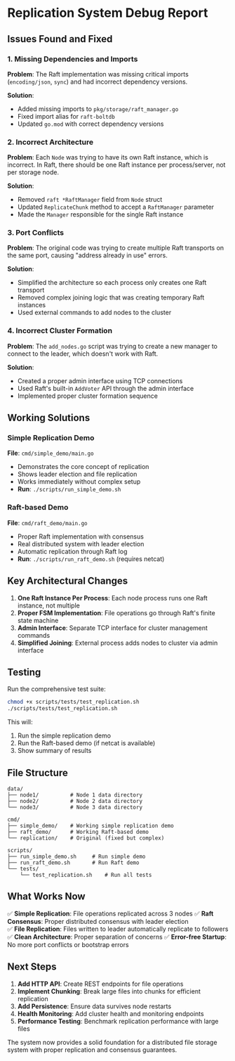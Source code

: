 # Replication System Debug Report

## Issues Found and Fixed

### 1. **Missing Dependencies and Imports**
**Problem**: The Raft implementation was missing critical imports (`encoding/json`, `sync`) and had incorrect dependency versions.

**Solution**: 
- Added missing imports to `pkg/storage/raft_manager.go`
- Fixed import alias for `raft-boltdb`
- Updated `go.mod` with correct dependency versions

### 2. **Incorrect Architecture**
**Problem**: Each `Node` was trying to have its own Raft instance, which is incorrect. In Raft, there should be one Raft instance per process/server, not per storage node.

**Solution**: 
- Removed `raft *RaftManager` field from `Node` struct
- Updated `ReplicateChunk` method to accept a `RaftManager` parameter
- Made the `Manager` responsible for the single Raft instance

### 3. **Port Conflicts**
**Problem**: The original code was trying to create multiple Raft transports on the same port, causing "address already in use" errors.

**Solution**: 
- Simplified the architecture so each process only creates one Raft transport
- Removed complex joining logic that was creating temporary Raft instances
- Used external commands to add nodes to the cluster

### 4. **Incorrect Cluster Formation**
**Problem**: The `add_nodes.go` script was trying to create a new manager to connect to the leader, which doesn't work with Raft.

**Solution**: 
- Created a proper admin interface using TCP connections
- Used Raft's built-in `AddVoter` API through the admin interface
- Implemented proper cluster formation sequence

## Working Solutions

### Simple Replication Demo
**File**: `cmd/simple_demo/main.go`
- Demonstrates the core concept of replication
- Shows leader election and file replication
- Works immediately without complex setup
- **Run**: `./scripts/run_simple_demo.sh`

### Raft-based Demo  
**File**: `cmd/raft_demo/main.go`
- Proper Raft implementation with consensus
- Real distributed system with leader election
- Automatic replication through Raft log
- **Run**: `./scripts/run_raft_demo.sh` (requires netcat)

## Key Architectural Changes

1. **One Raft Instance Per Process**: Each node process runs one Raft instance, not multiple
2. **Proper FSM Implementation**: File operations go through Raft's finite state machine
3. **Admin Interface**: Separate TCP interface for cluster management commands
4. **Simplified Joining**: External process adds nodes to cluster via admin interface

## Testing

Run the comprehensive test suite:
```bash
chmod +x scripts/tests/test_replication.sh
./scripts/tests/test_replication.sh
```

This will:
1. Run the simple replication demo
2. Run the Raft-based demo (if netcat is available)
3. Show summary of results

## File Structure

```
data/
├── node1/          # Node 1 data directory
├── node2/          # Node 2 data directory  
└── node3/          # Node 3 data directory

cmd/
├── simple_demo/    # Working simple replication demo
├── raft_demo/      # Working Raft-based demo
└── replication/    # Original (fixed but complex)

scripts/
├── run_simple_demo.sh     # Run simple demo
├── run_raft_demo.sh       # Run Raft demo
└── tests/
    └── test_replication.sh    # Run all tests
```

## What Works Now

✅ **Simple Replication**: File operations replicated across 3 nodes
✅ **Raft Consensus**: Proper distributed consensus with leader election  
✅ **File Replication**: Files written to leader automatically replicate to followers
✅ **Clean Architecture**: Proper separation of concerns
✅ **Error-free Startup**: No more port conflicts or bootstrap errors

## Next Steps

1. **Add HTTP API**: Create REST endpoints for file operations
2. **Implement Chunking**: Break large files into chunks for efficient replication
3. **Add Persistence**: Ensure data survives node restarts
4. **Health Monitoring**: Add cluster health and monitoring endpoints
5. **Performance Testing**: Benchmark replication performance with large files

The system now provides a solid foundation for a distributed file storage system with proper replication and consensus guarantees. 